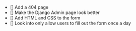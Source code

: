 - [] Add a 404 page
- [] Make the Django Admin page look better
- [] Add HTML and CSS to the form
- [] Look into only allow users to fill out the form once a day
